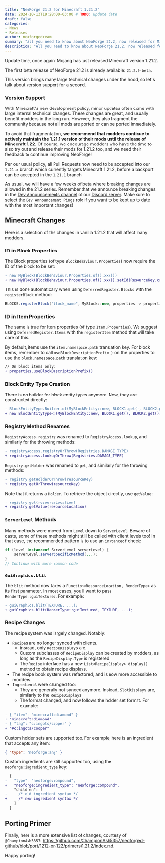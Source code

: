 ```yaml
---
title: "NeoForge 21.2 for Minecraft 1.21.2"
date: 2024-10-13T19:28:00+03:00 # TODO: update date
draft: false
categories:
- News
- Releases
author: neoforgedteam
summary: "All you need to know about NeoForge 21.2, now released for Minecraft 1.21.2."
description: "All you need to know about NeoForge 21.2, now released for Minecraft 1.21.2."
---
```


Update time, once again! Mojang has just released Minecraft version 1.21.2.

The first beta release of NeoForge 21.2 is already available: `21.2.0-beta`. <!-- TODO update version -->

This version brings many large technical changes under the hood,
so let's talk about version support for a second.

### Version Support
With Minecraft's new development policy, minor updates often come with large internal technical changes.
These changes are great, and usually benefit modders in the long run.
However, they also fragment the community because not all mods are ported or can be ported immediately.

To avoid that fragmentation, **we recommend that modders continue to actively maintain the 1.21.1 version of their mods until the release of Minecraft 1.22**.
Of course, we encourage modders who have the time to also try out and release their mods for 1.21.2 too,
and we need their feedback to continue improving NeoForge!

Per our usual policy, all Pull Requests now need to be accepted into our `1.21.x` branch which currently targets Minecraft 1.21.2, before a backport can be accepted in the `1.21.1` branch.

As usual, we will have a few weeks of beta where breaking changes are allowed in the 21.2 series.
Remember that we announce breaking changes in the [Dev Announcements channel](https://discord.com/channels/313125603924639766/1187738270386372740) of our [Discord server](https://discord.neoforged.net). Make sure to select the `Dev Announcement Pings` role if you want to be kept up to date with the most important changes!

## Minecraft Changes
Here is a selection of the changes in vanilla 1.21.2 that will affect many modders.

### ID in Block Properties
The Block properties (of type `BlockBehaviour.Properties`) now require the ID of the block to be set:
```diff
- new MyBlock(BlockBehaviour.Properties.of().xxx())
+ new MyBlock(BlockBehaviour.Properties.of().xxx().setId(ResourceKey.create(Registries.BLOCK, resourceLocation)))
```
This is done automatically when using `DeferredRegister.Blocks` with the `registerBlock` method:
```java
BLOCKS.registerBlock("block_name", MyBlock::new, properties -> properties.xxx())
```

### ID in Item Properties
The same is true for Item properties (of type `Item.Properties`).
We suggest using `DeferredRegister.Items` with the `registerItem` method that will take care of this.

By default, items use the `item.namespace.path` translation key.
For block items, remember to call `useBlockDescriptionPrefix()` on the properties to use the `block.namespace.path` translation key:
```diff
// On block items only:
+ properties.useBlockDescriptionPrefix()
```

### Block Entity Type Creation
There is no builder for block entity types anymore. Now, they are constructed directly:
```diff
- BlockEntityType.Builder.of(MyBlockEntity::new, BLOCK1.get(), BLOCK2.get()).build(null)
+ new BlockEntityType<>(MyBlockEntity::new, BLOCK1.get(), BLOCK2.get())
```

### Registry Method Renames
`RegistryAccess.registry` was renamed to `RegistryAccess.lookup`, and similarly for the throwing methods:
```diff
- registryAccess.registryOrThrow(Registries.DAMAGE_TYPE)
+ registryAccess.lookupOrThrow(Registries.DAMAGE_TYPE)
```

`Registry.getHolder` was renamed to `get`, and similarly for the throwing methods:
```diff
- registry.getHolderOrThrow(resourceKey)
+ registry.getOrThrow(resourceKey)
```
Note that it returns a `Holder`.
To retrieve the object directly, use `getValue`:
```diff
- registry.get(resourceLocation)
+ registry.getValue(resourceLocation)
```

### `ServerLevel` Methods
Many methods were moved from `Level` down to `ServerLevel`.
Beware of casts, some of these methods might still be called with client levels too!
In that case, the recommended pattern is to use an `instanceof` check:
```java
if (level instanceof ServerLevel serverLevel) {
    serverLevel.serverSpecificMethod(...);
}
// Continue with more common code
```

### `GuiGraphics.blit`
The `blit` method now takes a `Function<ResourceLocation, RenderType>` as its first parameter.
In most cases, you'll want to pass `RenderType::guiTextured`. For example:
```diff
- guiGraphics.blit(TEXTURE, ...);
+ guiGraphics.blit(RenderType::guiTextured, TEXTURE, ...);
```

### Recipe Changes
The recipe system was largely changed. Notably:
- `Recipe`s are no longer synced with clients.
  - Instead, only `RecipeDisplay`s are.
  - Custom subclasses of `RecipeDisplay` can be created by modders, as long as the `RecipeDisplay.Type` is registered.
  - The `Recipe` interface has a new `List<RecipeDisplay> display()` method to obtain recipe displays.
- The recipe book system was refactored, and is now more accessible to modders.
- `Ingredient`s were changed too:
  - They are generally not synced anymore. Instead, `SlotDisplay`s are, similarly to the `RecipeDisplay`s.
  - The format changed, and now follows the holder set format. For example:
```diff
- { "item": "minecraft:diamond" }
+ "minecraft:diamond"
- { "tag": "c:ingots/copper" }
+ "#c:ingots/cooper"
```
  Custom holder sets are supported too. For example, here is an ingredient that accepts any item:
```json
{ "type": "neoforge:any" }
```
  Custom ingredients are still supported too, using the `neoforge:ingredient_type` key:
```diff
  {
-   "type": "neoforge:compound",
+   "neoforge:ingredient_type": "neoforge:compound",
    "children": [
-     /* old ingredient syntax */
+     /* new ingredient syntax */
    ]
  }
```

## Porting Primer
Finally, here is a more extensive list of changes, courtesy of `@ChampionAsh5357`: https://github.com/ChampionAsh5357/neoforged-github/blob/port/1212-or-122/primers/1.21.2/index.md. <!-- TODO update link -->

Happy porting!
